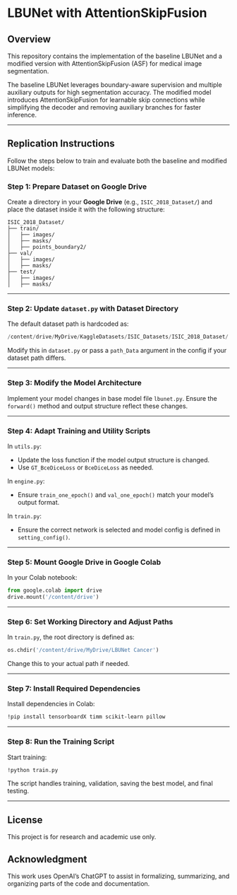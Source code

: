 
# LBUNet with AttentionSkipFusion

## Overview
This repository contains the implementation of the baseline LBUNet and a modified version with AttentionSkipFusion (ASF) for medical image segmentation.

The baseline LBUNet leverages boundary-aware supervision and multiple auxiliary outputs for high segmentation accuracy. The modified model introduces AttentionSkipFusion for learnable skip connections while simplifying the decoder and removing auxiliary branches for faster inference.

---

## Replication Instructions

Follow the steps below to train and evaluate both the baseline and modified LBUNet models:

### Step 1: Prepare Dataset on Google Drive

Create a directory in your **Google Drive** (e.g., `ISIC_2018_Dataset/`) and place the dataset inside it with the following structure:

```
ISIC_2018_Dataset/
├── train/
│   ├── images/
│   ├── masks/
│   ├── points_boundary2/
├── val/
│   ├── images/
│   ├── masks/
├── test/
│   ├── images/
│   ├── masks/
```

---

### Step 2: Update `dataset.py` with Dataset Directory

The default dataset path is hardcoded as:
```python
/content/drive/MyDrive/KaggleDatasets/ISIC_Datasets/ISIC_2018_Dataset/
```
Modify this in `dataset.py` or pass a `path_Data` argument in the config if your dataset path differs.

---

### Step 3: Modify the Model Architecture

Implement your model changes in base model file `lbunet.py`. Ensure the `forward()` method and output structure reflect these changes.

---

### Step 4: Adapt Training and Utility Scripts

In `utils.py`:
- Update the loss function if the model output structure is changed.
- Use `GT_BceDiceLoss` or `BceDiceLoss` as needed.

In `engine.py`:
- Ensure `train_one_epoch()` and `val_one_epoch()` match your model’s output format.

In `train.py`:
- Ensure the correct network is selected and model config is defined in `setting_config()`.

---

### Step 5: Mount Google Drive in Google Colab

In your Colab notebook:
```python
from google.colab import drive
drive.mount('/content/drive')
```

---

### Step 6: Set Working Directory and Adjust Paths

In `train.py`, the root directory is defined as:
```python
os.chdir('/content/drive/MyDrive/LBUNet Cancer')
```
Change this to your actual path if needed.

---

### Step 7: Install Required Dependencies

Install dependencies in Colab:
```bash
!pip install tensorboardX timm scikit-learn pillow
```

---

### Step 8: Run the Training Script

Start training:
```bash
!python train.py
```
The script handles training, validation, saving the best model, and final testing.

---

## License

This project is for research and academic use only.

## Acknowledgment

This work uses OpenAI’s ChatGPT to assist in formalizing, summarizing, and organizing parts of the code and documentation.

